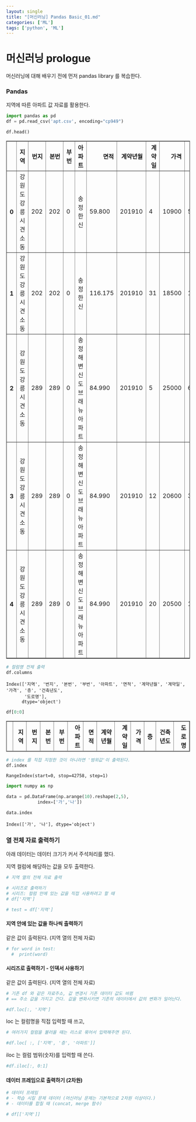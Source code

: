 ```yaml
---
layout: single
title: "[머신러닝] Pandas Basic_01.md"
categories: ['ML']
tags: ['python', 'ML']
---
```


# 머신러닝 prologue
머신러닝에 대해 배우기 전에 먼저 pandas library 를 복습한다.

### Pandas  
지역에 따른 아파트 값 자료를 활용한다. 

```python
import pandas as pd
df = pd.read_csv('apt.csv', encoding="cp949")
```


```python
df.head()
```




<div>
<style scoped>
    .dataframe tbody tr th:only-of-type {
        vertical-align: middle;
    }

    .dataframe tbody tr th {
        vertical-align: top;
    }

    .dataframe thead th {
        text-align: right;
    }
</style>
<table border="1" class="dataframe">
  <thead>
    <tr style="text-align: right;">
      <th></th>
      <th>지역</th>
      <th>번지</th>
      <th>본번</th>
      <th>부번</th>
      <th>아파트</th>
      <th>면적</th>
      <th>계약년월</th>
      <th>계약일</th>
      <th>가격</th>
      <th>층</th>
      <th>건축년도</th>
      <th>도로명</th>
    </tr>
  </thead>
  <tbody>
    <tr>
      <th>0</th>
      <td>강원도 강릉시 견소동</td>
      <td>202</td>
      <td>202</td>
      <td>0</td>
      <td>송정한신</td>
      <td>59.800</td>
      <td>201910</td>
      <td>4</td>
      <td>10900</td>
      <td>5</td>
      <td>1997</td>
      <td>경강로2539번길 8</td>
    </tr>
    <tr>
      <th>1</th>
      <td>강원도 강릉시 견소동</td>
      <td>202</td>
      <td>202</td>
      <td>0</td>
      <td>송정한신</td>
      <td>116.175</td>
      <td>201910</td>
      <td>31</td>
      <td>18500</td>
      <td>10</td>
      <td>1997</td>
      <td>경강로2539번길 8</td>
    </tr>
    <tr>
      <th>2</th>
      <td>강원도 강릉시 견소동</td>
      <td>289</td>
      <td>289</td>
      <td>0</td>
      <td>송정해변신도브래뉴아파트</td>
      <td>84.990</td>
      <td>201910</td>
      <td>5</td>
      <td>25000</td>
      <td>6</td>
      <td>2005</td>
      <td>경강로2539번길 22</td>
    </tr>
    <tr>
      <th>3</th>
      <td>강원도 강릉시 견소동</td>
      <td>289</td>
      <td>289</td>
      <td>0</td>
      <td>송정해변신도브래뉴아파트</td>
      <td>84.990</td>
      <td>201910</td>
      <td>12</td>
      <td>20600</td>
      <td>3</td>
      <td>2005</td>
      <td>경강로2539번길 22</td>
    </tr>
    <tr>
      <th>4</th>
      <td>강원도 강릉시 견소동</td>
      <td>289</td>
      <td>289</td>
      <td>0</td>
      <td>송정해변신도브래뉴아파트</td>
      <td>84.990</td>
      <td>201910</td>
      <td>20</td>
      <td>20500</td>
      <td>1</td>
      <td>2005</td>
      <td>경강로2539번길 22</td>
    </tr>
  </tbody>
</table>
</div>




```python
# 컬럼명 전체 출력
df.columns
```




    Index(['지역', '번지', '본번', '부번', '아파트', '면적', '계약년월', '계약일', '가격', '층', '건축년도',
           '도로명'],
          dtype='object')




```python
df[0:0]
```




<div>
<style scoped>
    .dataframe tbody tr th:only-of-type {
        vertical-align: middle;
    }

    .dataframe tbody tr th {
        vertical-align: top;
    }

    .dataframe thead th {
        text-align: right;
    }
</style>
<table border="1" class="dataframe">
  <thead>
    <tr style="text-align: right;">
      <th></th>
      <th>지역</th>
      <th>번지</th>
      <th>본번</th>
      <th>부번</th>
      <th>아파트</th>
      <th>면적</th>
      <th>계약년월</th>
      <th>계약일</th>
      <th>가격</th>
      <th>층</th>
      <th>건축년도</th>
      <th>도로명</th>
    </tr>
  </thead>
  <tbody>
  </tbody>
</table>
</div>




```python
# index 를 직접 지정한 것이 아니라면 '범위값'이 출력된다. 
df.index
```




    RangeIndex(start=0, stop=42758, step=1)




```python
import numpy as np
```


```python
data = pd.DataFrame(np.arange(10).reshape(2,5),
            index=['가','나'])
```


```python
data.index
```




    Index(['가', '나'], dtype='object')



### 열 전체 자료 출력하기
아래 데이터는 데이터 크기가 커서 주석처리를 했다.

지역 컬럼에 해당하는 값을 모두 출력한다.

```python
# 지역 열의 전체 자료 출력
```


```python
# 시리즈로 출력하기
# 시리즈: 컬럼 안에 있는 값을 직접 사용하려고 할 때
# df['지역']
```


```python
# test = df['지역']
```

#### 지역 안에 있는 값을 하나씩 출력하기
같은 값이 출력된다. (지역 열의 전체 자료)

```python
# for word in test:
  #  print(word)
```

#### 시리즈로 출력하기 - 인덱서 사용하기
같은 값이 출력된다. (지역 열의 전체 자료)

```python
# 기존 df 와 같은 자료주소, 값 변경시 기존 데이터 값도 바뀜
# == 주소 값을 가지고 간다. 값을 변화시키면 기존의 데이터에서 값의 변화가 일어난다. 

#df.loc[:, '지역']
```

loc 는 컬럼명을 직접 입력할 때 쓰고,

```python
# 여러가지 컬럼을 불러올 때는 리스로 묶어서 입력해주면 된다.

#df.loc[ :, ['지역', '층', '아파트']]
```

iloc 는 컬럼 범위(숫자)를 입력할 때 쓴다.

```python
#df.iloc[:, 0:1]
```
#### 데이터 프레임으로 출력하기 (2차원)

```python
# 데이터 프레임
# - 학습 시킬 문제 데이터 (머신러닝 문제는 기본적으로 2차원 이상이다.)
# - 데이터를 합칠 때 (concat, merge 함수)

# df[['지역']]
```
